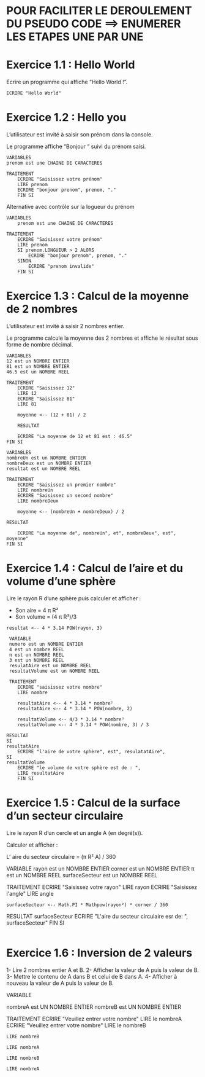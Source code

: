 # POUR FACILITER LE DEROULEMENT DU PSEUDO CODE ==> ENUMERER LES ETAPES UNE PAR UNE

# Exercice 1.1 : Hello World
Ecrire un programme qui affiche “Hello World !”.

```
ECRIRE "Hello World"
```
# Exercice 1.2 : Hello you
L’utilisateur est invité à saisir son prénom dans la console.

Le programme affiche “Bonjour “ suivi du prénom saisi.

```
VARIABLES
prenom est une CHAINE DE CARACTERES

TRAITEMENT
    ECRIRE "Saisissez votre prénom"
    LIRE prenom
    ECRIRE "bonjour prenom", prenom, "."
    FIN SI
```
Alternative avec contrôle sur la logueur du prénom

```
VARIABLES
    prenom est une CHAINE DE CARACTERES

TRAITEMENT
    ECRIRE "Saisissez votre prénom"
    LIRE prenom
    SI prenom.LONGUEUR > 2 ALORS
        ECRIRE "bonjour prenom", prenom, "."
    SINON
        ECRIRE "prenom invalide"
    FIN SI
```

# Exercice 1.3 : Calcul de la moyenne de 2 nombres
L’utilisateur est invité à saisir 2 nombres entier.

Le programme calcule la moyenne des 2 nombres et affiche le résultat sous forme de nombre décimal.

```
VARIABLES
12 est un NOMBRE ENTIER
81 est un NOMBRE ENTIER
46.5 est un NOMBRE REEL

TRAITEMENT
    ECRIRE "Saisissez 12"
    LIRE 12
    ECRIRE "Saisissez 81"
    LIRE 81
    
    moyenne <-- (12 + 81) / 2 

    RESULTAT

    ECRIRE "La moyenne de 12 et 81 est : 46.5"
FIN SI
```
```
VARIABLES
nombreUn est un NOMBRE ENTIER
nombreDeux est un NOMBRE ENTIER
resultat est un NOMBRE REEL

TRAITEMENT
    ECRIRE "Saisissez un premier nombre"
    LIRE nombreUn
    ECRIRE "Saisissez un second nombre"
    LIRE nombreDeux
    
    moyenne <-- (nombreUn + nombreDeux) / 2 
    
RESULTAT
    
    ECRIRE "La moyenne de", nombreUn", et", nombreDeux", est", moyenne"
FIN SI
```

# Exercice 1.4 : Calcul de l’aire et du volume d’une sphère
Lire le rayon R d’une sphère puis calculer et afficher :

- Son aire = 4 π R²
- Son volume = (4 π R³)/3

`resultat <-- 4 * 3.14 POW(rayon, 3)`

```
 VARIABLE
 numero est un NOMBRE ENTIER
 4 est un nombre REEL
 π est un NOMBRE REEL
 3 est un NOMBRE REEL
 resulatAire est un NOMBRE REEL
 resultatVolume est un NOMBRE REEL

 TRAITEMENT
    ECRIRE "saisissez votre nombre"
    LIRE nombre

    resultatAire <-- 4 * 3.14 * nombre² 
    resultatAire <-- 4 * 3.14 * POW(nombre, 2)

    resultatVolume <-- 4/3 * 3.14 * nombre³
    resultatVolume <-- 4 * 3.14 * POW(nombre, 3) / 3

RESULTAT
SI
resultatAire  
    ECRIRE "l'aire de votre sphère", est", resulatatAire",
SI
resultatVolume
    ECRIRE "le volume de votre sphère est de : ",
    LIRE resultatAire
    FIN SI 

```
# Exercice 1.5 : Calcul de la surface d’un secteur circulaire
Lire le rayon R d’un cercle et un angle A (en degré(s)).

Calculer et afficher :

L’ aire du secteur circulaire = (π R² A) / 360

VARIABLE
rayon est un NOMBRE ENTIER
corner est un NOMBRE ENTIER
π est un NOMBRE REEL
surfaceSecteur est un NOMBRE REEL

TRAITEMENT
    ECRIRE "Saisissez votre rayon"
    LIRE rayon
    ECRIRE "Saisissez l'angle"
    LIRE angle

    surfaceSecteur <-- Math.PI * Mathpow(rayon²) * corner / 360

RESULTAT
surfaceSecteur
ECRIRE "L'aire du secteur circulaire esr de: ", surfaceSecteur"
FIN SI
```
```

# Exercice 1.6 : Inversion de 2 valeurs

1- Lire 2 nombres entier A et B.
2- Afficher la valeur de A puis la valeur de B.
3- Mettre le contenu de A dans B et celui de B dans A.
4- Afficher à nouveau la valeur de A puis la valeur de B.


VARIABLE

nombreA est UN NOMBRE ENTIER
nombreB est UN NOMBRE ENTIER

TRAITEMENT
    ECRIRE "Veuillez entrer votre nombre" 
    LIRE le nombreA
    ECRIRE "Veuillez entrer votre nombre"
    LIRE le nombreB
  
    LIRE nombreB

    LIRE nombreA

    LIRE nombreB

    LIRE nombreA




```

